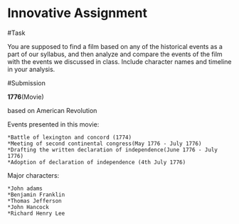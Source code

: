 
# Innovative Assignment

#Task

You are supposed to find a film based on any of the historical events as a part of our syllabus, and then analyze and compare the events of the film with the events we discussed in class. Include character names and timeline in your analysis.

#Submission

**1776**(Movie)

based on American Revolution 

Events presented in this movie:

    *Battle of lexington and concord (1774)
    *Meeting of second continental congress(May 1776 - July 1776)
    *Drafting the written declaration of independence(June 1776 - July 1776)
    *Adoption of declaration of independence (4th July 1776)


Major characters:

    *John adams
    *Benjamin Franklin
    *Thomas Jefferson
    *John Hancock
    *Richard Henry Lee
